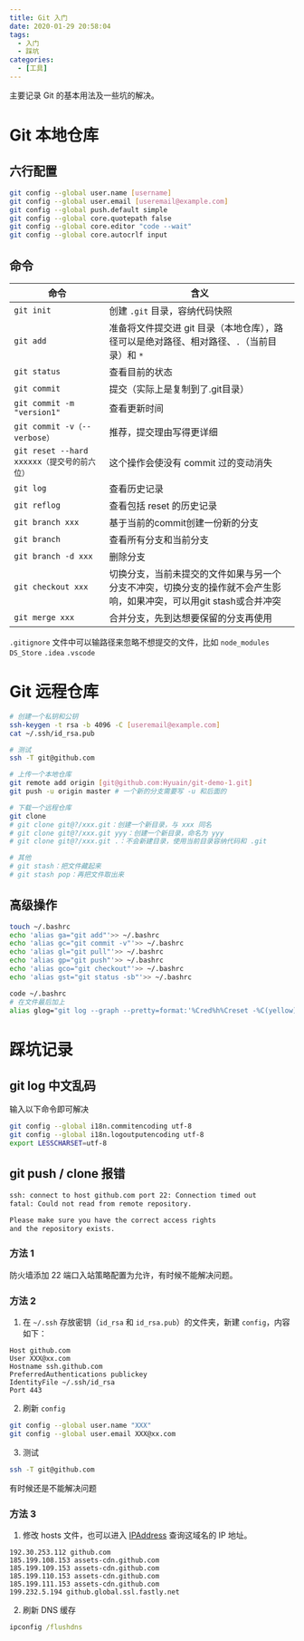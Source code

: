 ```yaml
---
title: Git 入门
date: 2020-01-29 20:58:04
tags:
  - 入门
  - 踩坑
categories:
  - [工具]
---
```


主要记录 Git 的基本用法及一些坑的解决。

<!-- more -->

# Git 本地仓库

## 六行配置

```bash
git config --global user.name [username] 
git config --global user.email [useremail@example.com]
git config --global push.default simple
git config --global core.quotepath false
git config --global core.editor "code --wait"
git config --global core.autocrlf input
```

## 命令

| 命令 | 含义 |
| --- | --- |
| `git init` | 创建 `.git` 目录，容纳代码快照 |
| `git add` | 准备将文件提交进 git 目录（本地仓库），路径可以是绝对路径、相对路径、`.`（当前目录）和 `*` |
| `git status` |  查看目前的状态 |
| `git commit` | 提交（实际上是复制到了.git目录） |
| `git commit -m "version1"` | 查看更新时间 |
| `git commit -v（--verbose）` | 推荐，提交理由写得更详细 |
| `git reset --hard xxxxxx（提交号的前六位）` | 这个操作会使没有 commit 过的变动消失 |
| `git log` | 查看历史记录 |
| `git reflog` | 查看包括 reset 的历史记录 |
| `git branch xxx` | 基于当前的commit创建一份新的分支 |
| `git branch` | 查看所有分支和当前分支 |
| `git branch -d xxx` | 删除分支 |
| `git checkout xxx` | 切换分支，当前未提交的文件如果与另一个分支不冲突，切换分支的操作就不会产生影响，如果冲突，可以用git stash或合并冲突 |
| `git merge xxx` | 合并分支，先到达想要保留的分支再使用 |

`.gitignore` 文件中可以输路径来忽略不想提交的文件，比如 `node_modules` `DS_Store` `.idea` `.vscode`

# Git 远程仓库

```bash
# 创建一个私钥和公钥
ssh-keygen -t rsa -b 4096 -C [useremail@example.com]
cat ~/.ssh/id_rsa.pub

# 测试
ssh -T git@github.com

# 上传一个本地仓库
git remote add origin [git@github.com:Hyuain/git-demo-1.git]
git push -u origin master # 一个新的分支需要写 -u 和后面的

# 下载一个远程仓库
git clone
# git clone git@?/xxx.git：创建一个新目录，与 xxx 同名
# git clone git@?/xxx.git yyy：创建一个新目录，命名为 yyy
# git clone git@?/xxx.git .：不会新建目录，使用当前目录容纳代码和 .git

# 其他
# git stash：把文件藏起来
# git stash pop：再把文件取出来
```

## 高级操作

```bash
touch ~/.bashrc
echo 'alias ga="git add"'>> ~/.bashrc
echo 'alias gc="git commit -v"'>> ~/.bashrc
echo 'alias gl="git pull"'>> ~/.bashrc
echo 'alias gp="git push"'>> ~/.bashrc
echo 'alias gco="git checkout"'>> ~/.bashrc
echo 'alias gst="git status -sb"'>> ~/.bashrc

code ~/.bashrc
# 在文件最后加上
alias glog="git log --graph --pretty=format:'%Cred%h%Creset -%C(yellow)%d%Creset %s %Cgreen(%cr) %C(bold blue)<%an>%Creset' --abbrev-commit -- | less"
```

# 踩坑记录

## git log 中文乱码

输入以下命令即可解决

```bash
git config --global i18n.commitencoding utf-8
git config --global i18n.logoutputencoding utf-8
export LESSCHARSET=utf-8
```

## git push / clone 报错

```bash
ssh: connect to host github.com port 22: Connection timed out
fatal: Could not read from remote repository.

Please make sure you have the correct access rights
and the repository exists.
```

### 方法 1

防火墙添加 22 端口入站策略配置为允许，有时候不能解决问题。

### 方法 2

1. 在 `~/.ssh` 存放密钥（`id_rsa` 和 `id_rsa.pub`）的文件夹，新建 `config`，内容如下：

```text
Host github.com
User XXX@xx.com
Hostname ssh.github.com
PreferredAuthentications publickey
IdentityFile ~/.ssh/id_rsa
Port 443
```

2. 刷新 `config`

```bash
git config --global user.name "XXX"
git config --global user.email XXX@xx.com
```

3. 测试

```bash
ssh -T git@github.com
```

有时候还是不能解决问题

### 方法 3

1. 修改 hosts 文件，也可以进入 [IPAddress](https://www.ipaddress.com/) 查询这域名的 IP 地址。

```text
192.30.253.112 github.com
185.199.108.153 assets-cdn.github.com
185.199.109.153 assets-cdn.github.com
185.199.110.153 assets-cdn.github.com
185.199.111.153 assets-cdn.github.com
199.232.5.194 github.global.ssl.fastly.net
```

2. 刷新 DNS 缓存

```cmd
ipconfig /flushdns
```